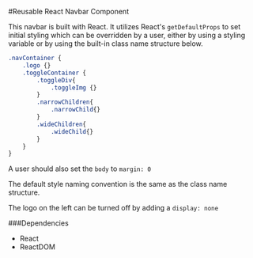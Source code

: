 #Reusable React Navbar Component

This navbar is built with React. It utilizes React's ```getDefaultProps``` to set initial styling which can be overridden by a user, either by using a styling variable or by using the built-in class name structure below.

```css
.navContainer {
	.logo {}
	.toggleContainer {
		.toggleDiv{
			.toggleImg {}
		}
		.narrowChildren{
			.narrowChild{}
		}
		.wideChildren{
			.wideChild{}
		}
	}
}
```

A user should also set the ```body``` to ```margin: 0```

The default style naming convention is the same as the class name structure.

The logo on the left can be turned off by adding a ```display: none```

###Dependencies

* React
* ReactDOM
